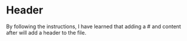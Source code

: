 # Header

























By following the instructions, I have learned that adding a # and content after will add a header to the file.
